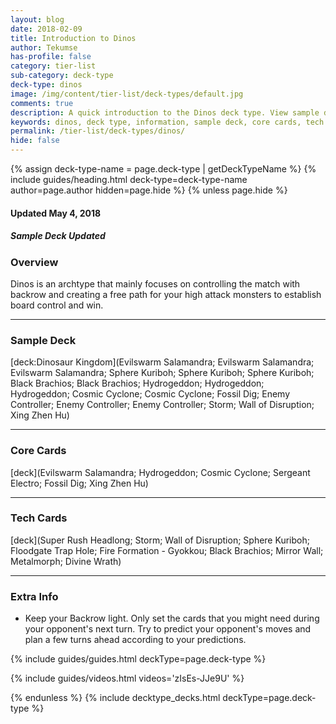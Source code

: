 ```yaml
---
layout: blog
date: 2018-02-09
title: Introduction to Dinos
author: Tekumse
has-profile: false
category: tier-list
sub-category: deck-type
deck-type: dinos
image: /img/content/tier-list/deck-types/default.jpg
comments: true
description: A quick introduction to the Dinos deck type. View sample deck, core cards, tech cards, quick tips, guides, videos and other information.
keywords: dinos, deck type, information, sample deck, core cards, tech cards, quick tips, guides, videos
permalink: /tier-list/deck-types/dinos/
hide: false
---
```


{% assign deck-type-name = page.deck-type | getDeckTypeName %}
{% include guides/heading.html deck-type=deck-type-name author=page.author hidden=page.hide %}
{% unless page.hide %}

#### Updated May 4, 2018 
##### Sample Deck Updated

### Overview

Dinos is an archtype that mainly focuses on controlling the match with backrow and creating a free path for your high attack monsters to establish board control and win.

---

### Sample Deck

[deck:Dinosaur Kingdom](Evilswarm Salamandra; Evilswarm Salamandra; Evilswarm Salamandra; Sphere Kuriboh; Sphere Kuriboh; Sphere Kuriboh; Black Brachios; Black Brachios; Hydrogeddon; Hydrogeddon; Hydrogeddon; Cosmic Cyclone; Cosmic Cyclone; Fossil Dig; Enemy Controller; Enemy Controller; Enemy Controller; Storm; Wall of Disruption; Xing Zhen Hu)

---

### Core Cards

[deck](Evilswarm Salamandra; Hydrogeddon; Cosmic Cyclone; Sergeant Electro; Fossil Dig; Xing Zhen Hu)

---  

### Tech Cards

[deck](Super Rush Headlong; Storm; Wall of Disruption; Sphere Kuriboh; Floodgate Trap Hole; Fire Formation - Gyokkou; Black Brachios; Mirror Wall; Metalmorph; Divine Wrath)

---

### Extra Info

- Keep your Backrow light. Only set the cards that you might need during your opponent's next turn. Try to predict your opponent's moves and plan a few turns ahead according to your predictions.

{% include guides/guides.html deckType=page.deck-type %}

{% include guides/videos.html videos='zIsEs-JJe9U' %}

{% endunless %}
{% include decktype_decks.html deckType=page.deck-type %}
